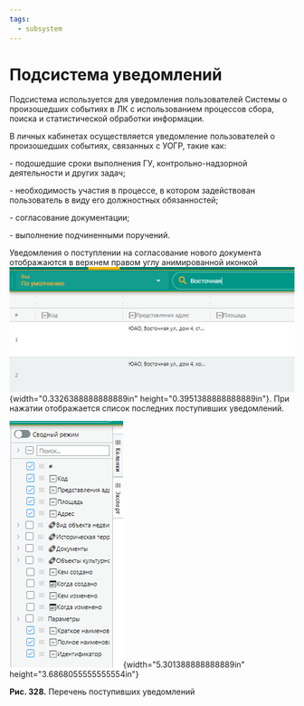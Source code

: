 ```yaml
---
tags:
  - subsystem
---
```

Подсистема уведомлений
======================

Подсистема используется для уведомления пользователей Системы о
произошедших событиях в ЛК с использованием процессов сбора, поиска и
статистической обработки информации.

В личных кабинетах осуществляется уведомление пользователей о
произошедших событиях, связанных с УОГР, такие как:

\- подошедшие сроки выполнения ГУ, контрольно-надзорной деятельности и
других задач;

\- необходимость участия в процессе, в котором задействован пользователь
в виду его должностных обязанностей;

\- согласование документации;

\- выполнение подчиненными поручений.

Уведомления о поступлении на согласование нового документа отображаются
в верхнем правом углу анимированной иконкой
![](images/media/image1.png){width="0.3326388888888889in"
height="0.3951388888888889in"}. При нажатии отображается список
последних поступивших уведомлений.

![](images/media/image2.png){width="5.301388888888889in"
height="3.6868055555555554in"}

**Рис. 328.** Перечень поступивших уведомлений
